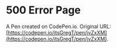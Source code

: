 # 500 Error Page

A Pen created on CodePen.io. Original URL: [https://codepen.io/itsGregT/pen/jvZxXM](https://codepen.io/itsGregT/pen/jvZxXM).

